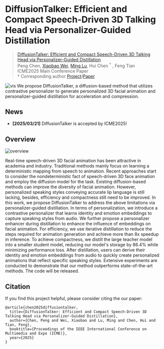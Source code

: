 # DiffusionTalker: Efficient and Compact Speech-Driven 3D Talking Head via Personalizer-Guided Distillation
> [DiffusionTalker: Efficient and Compact Speech-Driven 3D Talking Head via Personalizer-Guided Distillation](https://arxiv.org/abs/2503.18159)  
> Peng Chen, [Xiaobao Wei](https://ucwxb.github.io/), [Ming Lu](https://lu-m13.github.io/), Hui Chen $^\dagger$ , Feng Tian  
> ICME2025 Main Conference Paper  
> $\dagger$ Corresponding author
[Project](https://diffusiontalker.github.io/)/[Paper](https://arxiv.org/abs/2503.18159)

![vis](./static/images/teaser.png)
We propose DiffusionTalker, a diffusion-based method that utilizes contrastive personalizer to generate personalized 3D facial animation and personalizer-guided distillation for acceleration and compression.

## News

- **[2025/03/21]** DiffusionTalker is accepted by ICME2025!

## Overview

![overview](./static/images/pipeline.png)

Real-time speech-driven 3D facial animation has been attractive in academia and industry. Traditional methods mainly focus on learning a deterministic mapping from speech to animation. Recent approaches start to consider the nondeterministic fact of speech-driven 3D face animation and employ the diffusion model for the task. Existing diffusion-based methods can improve the diversity of facial animation. However, personalized speaking styles conveying accurate lip language is still lacking, besides, efficiency and compactness still need to be improved. In this work, we propose DiffusionTalker to address the above limitations via personalizer-guided distillation.  In terms of personalization, we introduce a contrastive personalizer that learns identity and emotion embeddings to capture speaking styles from audio. We further propose a personalizer enhancer during distillation to enhance the influence of embeddings on facial animation. For efficiency, we use iterative distillation to reduce the steps required for animation generation and achieve more than 8x speedup in inference. To achieve compactness, we distill the large teacher model into a smaller student model, reducing our model's storage by 86.4% while minimizing performance loss. After distillation, users can derive their identity and emotion embeddings from audio to quickly create personalized animations that reflect specific speaking styles. Extensive experiments are conducted to demonstrate that our method outperforms state-of-the-art methods. The code will be released.

## Citation

If you find this project helpful, please consider citing the our paper:
```
@article{chen2025diffusiontalker,
  title={DiffusionTalker: Efficient and Compact Speech-Driven 3D Talking Head via Personalizer-Guided Distillation},
  author={Chen, Peng and Wei, Xiaobao and Lu, Ming and Chen, Hui and Tian, Feng},
  booktitle={Proceedings of the IEEE International Conference on Multimedia and Expo (ICME)},
  year={2025}
}
```
